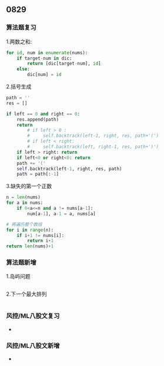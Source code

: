 ## 0829 
### 算法题复习 
1.两数之和: 
```python
for id, num in enumerate(nums):
    if target-num in dic: 
        return [dic[target-num], id] 
    else: 
        dic[num] = id  
```   

2.括号生成 
```python  
path = '' 
res = []  

if left == 0 and right == 0:
    res.append(path) 
    return 
        # if left > 0 : 
        #     self.backtrack(left-1, right, res, path+'(')
        # if left < right: 
        #     self.backtrack(left, right-1, res, path+')')  
    if left > right: return
    if left<0 or right<0: return 
    path += '('
    self.backtrack(left-1, right, res, path) 
    path = path[:-1] 
```  
3.缺失的第一个正数 
```python 
n = len(nums)
for a in nums: 
    if 0<a<=n and a != nums[a-1]:
        num[a-1], a-1 = a, nums[a] 

# 再遍历整个数组
for i in range(n):
    if i+1 != nums[i]:
        return i+1 
return len(nums)+1 
```  

### 算法题新增  
1.岛屿问题  
```python

``` 

2.下一个最大排列 
```python

```

### 风控/ML八股文复习   
- 

### 风控/ML八股文新增 
- 
